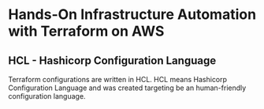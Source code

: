 # Hands-On Infrastructure Automation with Terraform on AWS

## HCL - Hashicorp Configuration Language

Terraform configurations are written in HCL. HCL means Hashicorp Configuration Language and 
was created targeting be an human-friendly configuration language.